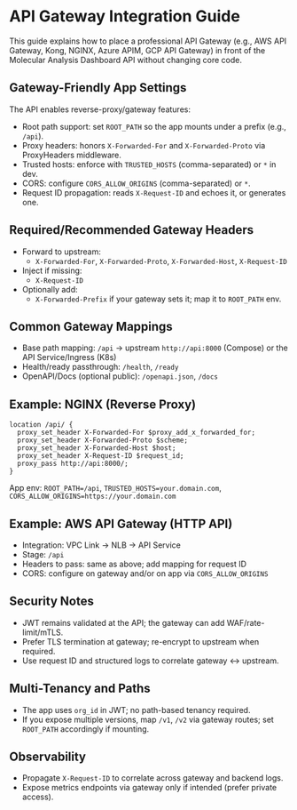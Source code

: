 # API Gateway Integration Guide

This guide explains how to place a professional API Gateway (e.g., AWS API Gateway, Kong, NGINX, Azure APIM, GCP API Gateway) in front of the Molecular Analysis Dashboard API without changing core code.

## Gateway-Friendly App Settings

The API enables reverse-proxy/gateway features:
- Root path support: set `ROOT_PATH` so the app mounts under a prefix (e.g., `/api`).
- Proxy headers: honors `X-Forwarded-For` and `X-Forwarded-Proto` via ProxyHeaders middleware.
- Trusted hosts: enforce with `TRUSTED_HOSTS` (comma-separated) or `*` in dev.
- CORS: configure `CORS_ALLOW_ORIGINS` (comma-separated) or `*`.
- Request ID propagation: reads `X-Request-ID` and echoes it, or generates one.

## Required/Recommended Gateway Headers
- Forward to upstream:
  - `X-Forwarded-For`, `X-Forwarded-Proto`, `X-Forwarded-Host`, `X-Request-ID`
- Inject if missing:
  - `X-Request-ID`
- Optionally add:
  - `X-Forwarded-Prefix` if your gateway sets it; map it to `ROOT_PATH` env.

## Common Gateway Mappings
- Base path mapping: `/api` → upstream `http://api:8000` (Compose) or the API Service/Ingress (K8s)
- Health/ready passthrough: `/health`, `/ready`
- OpenAPI/Docs (optional public): `/openapi.json`, `/docs`

## Example: NGINX (Reverse Proxy)
```
location /api/ {
  proxy_set_header X-Forwarded-For $proxy_add_x_forwarded_for;
  proxy_set_header X-Forwarded-Proto $scheme;
  proxy_set_header X-Forwarded-Host $host;
  proxy_set_header X-Request-ID $request_id;
  proxy_pass http://api:8000/;
}
```
App env: `ROOT_PATH=/api`, `TRUSTED_HOSTS=your.domain.com`, `CORS_ALLOW_ORIGINS=https://your.domain.com`

## Example: AWS API Gateway (HTTP API)
- Integration: VPC Link → NLB → API Service
- Stage: `/api`
- Headers to pass: same as above; add mapping for request ID
- CORS: configure on gateway and/or on app via `CORS_ALLOW_ORIGINS`

## Security Notes
- JWT remains validated at the API; the gateway can add WAF/rate-limit/mTLS.
- Prefer TLS termination at gateway; re-encrypt to upstream when required.
- Use request ID and structured logs to correlate gateway ↔ upstream.

## Multi-Tenancy and Paths
- The app uses `org_id` in JWT; no path-based tenancy required.
- If you expose multiple versions, map `/v1`, `/v2` via gateway routes; set `ROOT_PATH` accordingly if mounting.

## Observability
- Propagate `X-Request-ID` to correlate across gateway and backend logs.
- Expose metrics endpoints via gateway only if intended (prefer private access).
